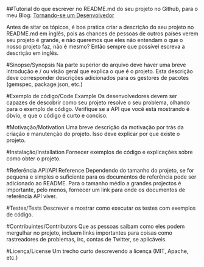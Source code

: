 
##Tutorial do que escrever no README.md do seu projeto no Github, para o meu Blog: [Tornando-se um Desenvolvedor](http://melissalobo.blogspot.com.br)

Antes de sitar os tópicos, é boa pratica criar a descrição do seu projeto no README.md em inglês, pois as chances de pessoas de outros países verem seu projeto é grande, e não queremos que eles não entendam o que o nosso projeto faz, não é mesmo? Então sempre que possível escreva a descrição em inglês. 

#Sinopse/Synopsis
Na parte superior do arquivo deve haver uma breve introdução e / ou visão geral que explica o que é o projeto. Esta descrição deve corresponder descrições adicionados para os gestores de pacotes (gemspec, package.json, etc.)

#Exemplo de código/Code Example
Os desenvolvedores devem ser capazes de descobrir como seu projeto resolve o seu problema, olhando para o exemplo de código. Verifique se a API que você está mostrando é óbvio, e que o código é curto e conciso.

#Motivação/Motivation
Uma breve descrição da motivação por trás da criação e manutenção do projeto. Isso deve explicar por que existe o projeto.

#Instalação/Installation
Fornecer exemplos de código e explicações sobre como obter o projeto.

#Referência API/API Reference
Dependendo do tamanho do projeto, se for pequena e simples o suficiente para os documentos de referência pode ser adicionado ao README. Para o tamanho médio a grandes projectos é importante, pelo menos, fornecer um link para onde os documentos de referência API viver.

#Testes/Tests
Descrever e mostrar como executar os testes com exemplos de código.

#Contribuintes/Contributors
Que as pessoas saibam como eles podem mergulhar no projeto, incluem links importantes para coisas como rastreadores de problemas, irc, contas de Twitter, se aplicáveis.

#Licença/License
Um trecho curto descrevendo a licença (MIT, Apache, etc.)
